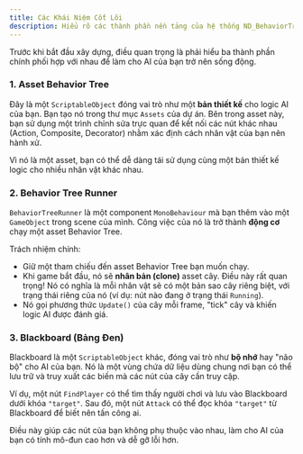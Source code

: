 ```yaml
---
title: Các Khái Niệm Cốt Lõi
description: Hiểu rõ các thành phần nền tảng của hệ thống ND_BehaviorTree.
---
```


Trước khi bắt đầu xây dựng, điều quan trọng là phải hiểu ba thành phần chính phối hợp với nhau để làm cho AI của bạn trở nên sống động.

### 1. Asset Behavior Tree

Đây là một `ScriptableObject` đóng vai trò như một **bản thiết kế** cho logic AI của bạn. Bạn tạo nó trong thư mục `Assets` của dự án. Bên trong asset này, bạn sử dụng một trình chỉnh sửa trực quan để kết nối các nút khác nhau (Action, Composite, Decorator) nhằm xác định cách nhân vật của bạn nên hành xử.

Vì nó là một asset, bạn có thể dễ dàng tái sử dụng cùng một bản thiết kế logic cho nhiều nhân vật khác nhau.

### 2. Behavior Tree Runner

`BehaviorTreeRunner` là một component `MonoBehaviour` mà bạn thêm vào một `GameObject` trong scene của mình. Công việc của nó là trở thành **động cơ** chạy một asset Behavior Tree.

Trách nhiệm chính:
- Giữ một tham chiếu đến asset Behavior Tree bạn muốn chạy.
- Khi game bắt đầu, nó sẽ **nhân bản (clone)** asset cây. Điều này rất quan trọng! Nó có nghĩa là mỗi nhân vật sẽ có một bản sao cây riêng biệt, với trạng thái riêng của nó (ví dụ: nút nào đang ở trạng thái `Running`).
- Nó gọi phương thức `Update()` của cây mỗi frame, "tick" cây và khiến logic AI được đánh giá.

### 3. Blackboard (Bảng Đen)

Blackboard là một `ScriptableObject` khác, đóng vai trò như **bộ nhớ** hay "não bộ" cho AI của bạn. Nó là một vùng chứa dữ liệu dùng chung nơi bạn có thể lưu trữ và truy xuất các biến mà các nút của cây cần truy cập.

Ví dụ, một nút `FindPlayer` có thể tìm thấy người chơi và lưu vào Blackboard dưới khóa `"target"`. Sau đó, một nút `Attack` có thể đọc khóa `"target"` từ Blackboard để biết nên tấn công ai.

Điều này giúp các nút của bạn không phụ thuộc vào nhau, làm cho AI của bạn có tính mô-đun cao hơn và dễ gỡ lỗi hơn.